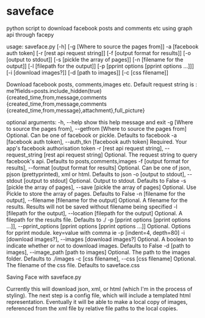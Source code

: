 # saveface
python script to download facebook posts and comments etc using graph api through facepy

usage: saveface.py [-h] [-g [Where to source the pages from]] -a
                   [facebook auth token] [-r [rest api request string]]
                   [-f [output format for results]] [-o [output to stdout]]
                   [-s [pickle the array of pages]]
                   [-n [filename for the output]]
                   [-l [filepath for the output]]
                   [-p [pprint options [pprint options ...]]]
                   [-i [download images?]] [-d [path to images]]
                   [-c [css filename]]

Download facebook posts, comments,images etc. Default request string is :
me?fields=posts.include_hidden(true) {created_time,from,message,comments
{created_time,from,message,comments
{created_time,from,message},attachment},full_picture}

optional arguments:
  -h, --help            show this help message and exit
  -g [Where to source the pages from], --getfrom [Where to source the pages from]
                        Optional. Can be one of facebook or pickle. Defaults
                        to facebook
  -a [facebook auth token], --auth_tkn [facebook auth token]
                        Required. Your app's facebook authorisation token
  -r [rest api request string], --request_string [rest api request string]
                        Optional. The request string to query facebook's api.
                        Defaults to posts,comments,images
  -f [output format for results], --format [output format for results]
                        Optional. Can be one of json, pjson (prettyprinted),
                        xml or html. Defaults to json
  -o [output to stdout], --stdout [output to stdout]
                        Optional. Output to stdout. Defaults to False
  -s [pickle the array of pages], --save [pickle the array of pages]
                        Optional. Use Pickle to store the array of pages.
                        Defaults to False
  -n [filename for the output], --filename [filename for the output]
                        Optional. A filename for the results. Results will not
                        be saved without filename being specified
  -l [filepath for the output], --location [filepath for the output]
                        Optional. A filepath for the results file. Defaults to
                        ./
  -p [pprint options [pprint options ...]], --pprint_options [pprint options [pprint options ...]]
                        Optional. Options for pprint module. key=value with
                        comma ie -p [indent=4, depth=80]
  -i [download images?], --images [download images?]
                        Optional. A boolean to indicate whether or not to
                        download images. Defaults to False
  -d [path to images], --image_path [path to images]
                        Optional. The path to the images folder. Defaults to
                        ./images
  -c [css filename], --css [css filename]
                        Optional. The filename of the css file. Defaults to
                        saveface.css

Saving Face with saveface.py

Currently this will download json, xml, or html (which I'm in the process of styling).
The next step is a config file, which will include a templated html representation.
Eventually it will be able to make a local copy of images, referenced from
the xml file by relative file paths to the local copies.
